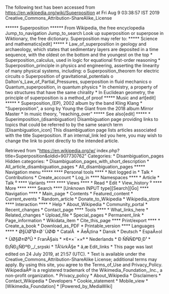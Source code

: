 The following text has been accessed from https://en.wikipedia.org/wiki/Superposition at Fri Aug 9 03:38:57 IST 2019
Creative_Commons_Attribution-ShareAlike_License




















****** Superposition ******
From Wikipedia, the free encyclopedia
Jump_to_navigation Jump_to_search
 Look up superposition or superpose in Wiktionary, the free dictionary.
Superposition may refer to:
***** Science and mathematics[edit] *****
    * Law_of_superposition in geology and archaeology, which states that
      sedimentary layers are deposited in a time sequence, with the oldest on
      the bottom and the youngest on the top
    * Superposition_calculus, used in logic for equational first-order
      reasoning
    * Superposition_principle in physics and engineering, asserting the
      linearity of many physical systems, including:
          o Superposition_theorem for electric circuits
          o Superposition of gravitational_potentials
          o Dalton's_Law_of_Partial_Pressures, superposition in fluid mechanics
          o Quantum_superposition, in quantum physics
    * In chemistry, a property of two structures that have the same chirality
    * In Euclidean geometry, the principle of superposition is a method_of
      proof
***** Music and art[edit] *****
    * Superposition_(EP), 2002 album by the band Kling Klang
    * "Superposition", a song by Young the Giant from the 2018 album Mirror
      Master
    * In music theory, "reaching_over"
***** See also[edit] *****
    * Superimposition_(disambiguation)
                      Disambiguation page providing links to topics that could
                      be referred to by the same search term
[Disambiguation_icon] This disambiguation page lists articles associated with
                      the title Superposition.
                      If an internal_link led you here, you may wish to change
                      the link to point directly to the intended article.

Retrieved from "https://en.wikipedia.org/w/
index.php?title=Superposition&oldid=907730762"
Categories:
    * Disambiguation_pages
Hidden categories:
    * Disambiguation_pages_with_short_description
    * All_article_disambiguation_pages
    * All_disambiguation_pages
***** Navigation menu *****
**** Personal tools ****
    * Not logged in
    * Talk
    * Contributions
    * Create_account
    * Log_in
**** Namespaces ****
    * Article
    * Talk
⁰
**** Variants ****
**** Views ****
    * Read
    * Edit
    * View_history
⁰
**** More ****
**** Search ****
[Unknown INPUT type][Search][Go]
**** Navigation ****
    * Main_page
    * Contents
    * Featured_content
    * Current_events
    * Random_article
    * Donate_to_Wikipedia
    * Wikipedia_store
**** Interaction ****
    * Help
    * About_Wikipedia
    * Community_portal
    * Recent_changes
    * Contact_page
**** Tools ****
    * What_links_here
    * Related_changes
    * Upload_file
    * Special_pages
    * Permanent_link
    * Page_information
    * Wikidata_item
    * Cite_this_page
**** Print/export ****
    * Create_a_book
    * Download_as_PDF
    * Printable_version
**** Languages ****
    * Ø§ÙØ¹Ø±Ø¨ÙØ©
    * CatalÃ 
    * ÄeÅ¡tina
    * Dansk
    * Deutsch
    * EspaÃ±ol
    * ÙØ§Ø±Ø³Û
    * FranÃ§ais
    * ×¢××¨××ª
    * Nederlands
    * Ð ÑÑÑÐºÐ¸Ð¹
    * Ð¡ÑÐ¿ÑÐºÐ¸_/_srpski
    * TÃ¼rkÃ§e
    * ä¸­æ
Edit_links
    * This page was last edited on 24 July 2019, at 21:57 (UTC).
    * Text is available under the Creative_Commons_Attribution-ShareAlike
      License; additional terms may apply. By using this site, you agree to the
      Terms_of_Use and Privacy_Policy. WikipediaÂ® is a registered trademark of
      the Wikimedia_Foundation,_Inc., a non-profit organization.
    * Privacy_policy
    * About_Wikipedia
    * Disclaimers
    * Contact_Wikipedia
    * Developers
    * Cookie_statement
    * Mobile_view
    * [Wikimedia_Foundation]
    * [Powered_by_MediaWiki]
